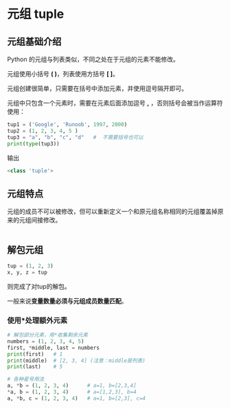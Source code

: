 # 元组 tuple

## 元组基础介绍

Python 的元组与列表类似，不同之处在于元组的元素不能修改。

元组使用小括号 **( )**，列表使用方括号 **[ ]**。

元组创建很简单，只需要在括号中添加元素，并使用逗号隔开即可。

元组中只包含一个元素时，需要在元素后面添加逗号 **,** ，否则括号会被当作运算符使用：

```python
tup1 = ('Google', 'Runoob', 1997, 2000)
tup2 = (1, 2, 3, 4, 5 )
tup3 = "a", "b", "c", "d"   #  不需要括号也可以
print(type(tup3))
```

输出

```python
<class 'tuple'>
```

## 元组特点

元组的成员不可以被修改，但可以重新定义一个和原元组名称相同的元组覆盖掉原来的元组间接修改。

```python

```



## 解包元组

```python
tup = (1, 2, 3)
x, y, z = tup
```

则完成了对tup的解包。



一般来说**变量数量必须与元组成员数量匹配**。



### 使用*处理额外元素

```python
# 解包部分元素，用*收集剩余元素
numbers = (1, 2, 3, 4, 5)
first, *middle, last = numbers
print(first)   # 1
print(middle)  # [2, 3, 4] (注意：middle是列表)
print(last)    # 5

# 各种星号用法
a, *b = (1, 2, 3, 4)      # a=1, b=[2,3,4]
*a, b = (1, 2, 3, 4)      # a=[1,2,3], b=4
a, *b, c = (1, 2, 3, 4)   # a=1, b=[2,3], c=4
```

